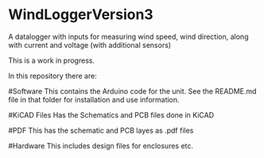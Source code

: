 # WindLoggerVersion3

A datalogger with inputs for measuring wind speed, wind direction, along with current and voltage (with additional sensors)

This is a work in progress.

In this repository there are:

#Software
This contains the Arduino code for the unit. See the README.md file in that folder for installation and use information.

#KiCAD Files
Has the Schematics and PCB files done in KiCAD

#PDF
This has the schematic and PCB layes as .pdf files

#Hardware
This includes design files for enclosures etc.

